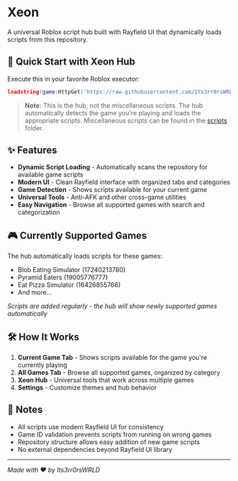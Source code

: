 # Xeon

A universal Roblox script hub built with Rayfield UI that dynamically loads scripts from this repository.

## 🚀 Quick Start with Xeon Hub

Execute this in your favorite Roblox executor:
```lua
loadstring(game:HttpGet('https://raw.githubusercontent.com/Its3rr0rsWRLD/Xeon/main/source.lua'))()
```

> **Note:** This is the hub, not the miscellaneous scripts. The hub automatically detects the game you're playing and loads the appropriate scripts. Miscellaneous scripts can be found in the [scripts](https://github.com/Its3rr0rsWRLD/Xeon/tree/main/scripts/misc/README.md) folder.

## ✨ Features

- **Dynamic Script Loading** - Automatically scans the repository for available game scripts
- **Modern UI** - Clean Rayfield interface with organized tabs and categories  
- **Game Detection** - Shows scripts available for your current game
- **Universal Tools** - Anti-AFK and other cross-game utilities
- **Easy Navigation** - Browse all supported games with search and categorization

## 🎮 Currently Supported Games

The hub automatically loads scripts for these games:
- Blob Eating Simulator (17240213780)
- Pyramid Eaters (19005776777) 
- Eat Pizza Simulator (16426855766)
- And more...

*Scripts are added regularly - the hub will show newly supported games automatically*

## 🛠️ How It Works

1. **Current Game Tab** - Shows scripts available for the game you're currently playing
2. **All Games Tab** - Browse all supported games, organized by category
3. **Xeon Hub** - Universal tools that work across multiple games
4. **Settings** - Customize themes and hub behavior

## 📝 Notes

- All scripts use modern Rayfield UI for consistency
- Game ID validation prevents scripts from running on wrong games
- Repository structure allows easy addition of new game scripts
- No external dependencies beyond Rayfield UI library

---

*Made with ❤️ by Its3rr0rsWRLD*
